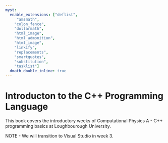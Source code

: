 ```yaml
---
myst:
  enable_extensions: ["deflist",
     "amsmath",
    "colon_fence",
    "dollarmath",
    "html_image",
    "html_admonition",
    "html_image",
    "linkify",
    "replacements",
    "smartquotes",
    "substitution",
    "tasklist"]
  dmath_double_inline: true
---
```


# Introducton to the C++ Programming Language

This book covers the introductory weeks of Computational Physics A - C++ programming basics at Loughbourough University. 

NOTE - We will transition to Visual Studio in week 3.

```{tableofcontents}
```
